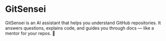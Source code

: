 # GitSensei
GitSensei is an AI assistant that helps you understand GitHub repositories. It answers questions, explains code, and guides you through docs — like a mentor for your repos. 🚀
